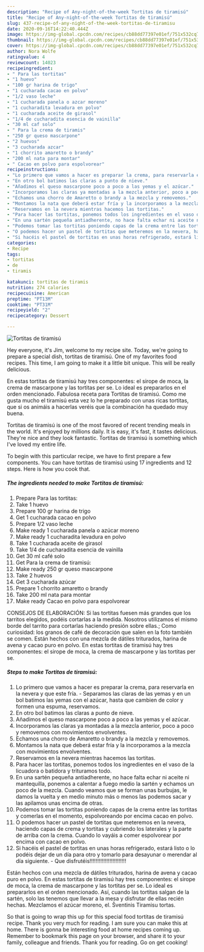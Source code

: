 ```yaml
---
description: "Recipe of Any-night-of-the-week Tortitas de tiramisú"
title: "Recipe of Any-night-of-the-week Tortitas de tiramisú"
slug: 437-recipe-of-any-night-of-the-week-tortitas-de-tiramisu
date: 2020-09-16T14:22:40.444Z
image: https://img-global.cpcdn.com/recipes/cb88dd77397e01ef/751x532cq70/tortitas-de-tiramisu-foto-principal.jpg
thumbnail: https://img-global.cpcdn.com/recipes/cb88dd77397e01ef/751x532cq70/tortitas-de-tiramisu-foto-principal.jpg
cover: https://img-global.cpcdn.com/recipes/cb88dd77397e01ef/751x532cq70/tortitas-de-tiramisu-foto-principal.jpg
author: Nora Wolfe
ratingvalue: 4
reviewcount: 14023
recipeingredient:
- " Para las tortitas"
- "1 huevo"
- "100 gr harina de trigo"
- "1 cucharada cacao en polvo"
- "1/2 vaso leche"
- "1 cucharada panela o azcar moreno"
- "1 cucharadita levadura en polvo"
- "1 cucharada aceite de girasol"
- "1/4 de cucharadita esencia de vainilla"
- "30 ml caf solo"
- " Para la crema de tiramis"
- "250 gr queso mascarpone"
- "2 huevos"
- "3 cucharada azcar"
- "1 chorrito amaretto o brandy"
- "200 ml nata para montar"
- " Cacao en polvo para espolvorear"
recipeinstructions:
- "Lo primero que vamos a hacer es preparar la crema, para reservarla en la nevera y que este fría. Separamos las claras de las yemas y en un bol batimos las yemas con el azúcar, hasta que cambien de color y formen una espuma, reservamos."
- "En otro bol batimos las claras a punto de nieve."
- "Añadimos el queso mascarpone poco a poco a las yemas y el azúcar."
- "Incorporamos las claras ya montadas a la mezcla anterior, poco a poco y removemos con movimientos envolventes."
- "Echamos una chorro de Amaretto o brandy a la mezcla y removemos."
- "Montamos la nata que deberá estar fría y la incorporamos a la mezcla con movimientos envolventes."
- "Reservamos en la nevera mientras hacemos las tortitas."
- "Para hacer las tortitas, ponemos todos los ingredientes en el vaso de la licuadora o batidora y trituramos todo."
- "En una sartén pequeña antiadherente, no hace falta echar ni aceite ni mantequilla, ponemos a calentar a fuego medio la sartén y echamos un poco de la mezcla. Cuando veamos que se forman unas burbujas, le damos la vuelta y en medio minuto más o menos las podemos sacar y las apilamos unas encima de otras."
- "Podemos tomar las tortitas poniendo capas de la crema entre las tortitas y comerlas en el momento, espolvoreando por encima cacao en polvo."
- "O podemos hacer un pastel de tortitas que meteremos en la nevera, haciendo capas de crema y tortitas y cubriendo los laterales y la parte de arriba con la crema. Cuando lo vayáis a comer espolvorear por encima con cacao en polvo."
- "Si hacéis el pastel de tortitas en unas horas refrigerado, estará listo o lo podéis dejar de un día para otro y tomarlo para desayunar o merendar al día siguiente. Que disfrutéis!!!!!!!!!!!!!!!!!!!!!!!!"
categories:
- Recipe
tags:
- tortitas
- de
- tiramis

katakunci: tortitas de tiramis 
nutrition: 274 calories
recipecuisine: American
preptime: "PT13M"
cooktime: "PT31M"
recipeyield: "2"
recipecategory: Dessert

---
```



![Tortitas de tiramisú](https://img-global.cpcdn.com/recipes/cb88dd77397e01ef/751x532cq70/tortitas-de-tiramisu-foto-principal.jpg)

Hey everyone, it's Jim, welcome to my recipe site. Today, we're going to prepare a special dish, tortitas de tiramisú. One of my favorites food recipes. This time, I am going to make it a little bit unique. This will be really delicious.

En estas tortitas de tiramisú hay tres componentes: el sirope de moca, la crema de mascarpone y las tortitas per se. Lo ideal es prepararlos en el orden mencionado. Fabulosa receta para Tortitas de tiramisú. Como me gusta mucho el tiramisú esta vez lo he preparado con unas ricas tortitas, que si os animáis a hacerlas veréis que la combinación ha quedado muy buena.

Tortitas de tiramisú is one of the most favored of recent trending meals in the world. It's enjoyed by millions daily. It is easy, it's fast, it tastes delicious. They're nice and they look fantastic. Tortitas de tiramisú is something which I've loved my entire life.


To begin with this particular recipe, we have to first prepare a few components. You can have tortitas de tiramisú using 17 ingredients and 12 steps. Here is how you cook that.

<!--inarticleads1-->

##### The ingredients needed to make Tortitas de tiramisú:

1. Prepare  Para las tortitas:
1. Take 1 huevo
1. Prepare 100 gr harina de trigo
1. Get 1 cucharada cacao en polvo
1. Prepare 1/2 vaso leche
1. Make ready 1 cucharada panela o azúcar moreno
1. Make ready 1 cucharadita levadura en polvo
1. Take 1 cucharada aceite de girasol
1. Take 1/4 de cucharadita esencia de vainilla
1. Get 30 ml café solo
1. Get  Para la crema de tiramisú:
1. Make ready 250 gr queso mascarpone
1. Take 2 huevos
1. Get 3 cucharada azúcar
1. Prepare 1 chorrito amaretto o brandy
1. Take 200 ml nata para montar
1. Make ready  Cacao en polvo para espolvorear


CONSEJOS DE ELABORACIÓN: Si las tortitas fuesen más grandes que los tarritos elegidos, podéis cortarlas a la medida. Nosotros utilizamos el mismo borde del tarrito para cortarlas haciendo presión sobre ellas.; Como curiosidad: los granos de café de decoración que salen en la foto también se comen. Están hechos con una mezcla de dátiles triturados, harina de avena y cacao puro en polvo. En estas tortitas de tiramisú hay tres componentes: el sirope de moca, la crema de mascarpone y las tortitas per se. 

<!--inarticleads2-->

##### Steps to make Tortitas de tiramisú:

1. Lo primero que vamos a hacer es preparar la crema, para reservarla en la nevera y que este fría. - Separamos las claras de las yemas y en un bol batimos las yemas con el azúcar, hasta que cambien de color y formen una espuma, reservamos.
1. En otro bol batimos las claras a punto de nieve.
1. Añadimos el queso mascarpone poco a poco a las yemas y el azúcar.
1. Incorporamos las claras ya montadas a la mezcla anterior, poco a poco y removemos con movimientos envolventes.
1. Echamos una chorro de Amaretto o brandy a la mezcla y removemos.
1. Montamos la nata que deberá estar fría y la incorporamos a la mezcla con movimientos envolventes.
1. Reservamos en la nevera mientras hacemos las tortitas.
1. Para hacer las tortitas, ponemos todos los ingredientes en el vaso de la licuadora o batidora y trituramos todo.
1. En una sartén pequeña antiadherente, no hace falta echar ni aceite ni mantequilla, ponemos a calentar a fuego medio la sartén y echamos un poco de la mezcla. Cuando veamos que se forman unas burbujas, le damos la vuelta y en medio minuto más o menos las podemos sacar y las apilamos unas encima de otras.
1. Podemos tomar las tortitas poniendo capas de la crema entre las tortitas y comerlas en el momento, espolvoreando por encima cacao en polvo.
1. O podemos hacer un pastel de tortitas que meteremos en la nevera, haciendo capas de crema y tortitas y cubriendo los laterales y la parte de arriba con la crema. Cuando lo vayáis a comer espolvorear por encima con cacao en polvo.
1. Si hacéis el pastel de tortitas en unas horas refrigerado, estará listo o lo podéis dejar de un día para otro y tomarlo para desayunar o merendar al día siguiente. - Que disfrutéis!!!!!!!!!!!!!!!!!!!!!!!!


Están hechos con una mezcla de dátiles triturados, harina de avena y cacao puro en polvo. En estas tortitas de tiramisú hay tres componentes: el sirope de moca, la crema de mascarpone y las tortitas per se. Lo ideal es prepararlos en el orden mencionado. Así, cuando las tortitas salgan de la sartén, solo las tenemos que llevar a la mesa y disfrutar de ellas recién hechas. Mezclamos el azúcar moreno, el. Šventinis Tiramisu tortas. 

So that is going to wrap this up for this special food tortitas de tiramisú recipe. Thank you very much for reading. I am sure you can make this at home. There is gonna be interesting food at home recipes coming up. Remember to bookmark this page on your browser, and share it to your family, colleague and friends. Thank you for reading. Go on get cooking!
